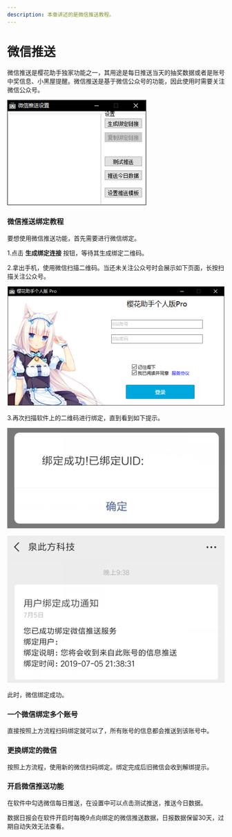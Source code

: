 ```yaml
---
description: 本章讲述的是微信推送教程。
---
```


# 微信推送

微信推送是樱花助手独家功能之一，其用途是每日推送当天的抽奖数据或者是账号中奖信息、小黑屋提醒。微信推送是基于微信公众号的功能，因此使用时需要关注微信公众号。

![&#x5FAE;&#x4FE1;&#x63A8;&#x9001;&#x8BBE;&#x7F6E;&#x754C;&#x9762;&#x793A;&#x610F;&#x56FE;](../.gitbook/assets/image%20%283%29.png)

### 微信推送绑定教程

要想使用微信推送功能，首先需要进行微信绑定。

1.点击 **生成绑定连接** 按钮，等待其生成绑定二维码。

2.拿出手机，使用微信扫描二维码。当还未关注公众号时会展示如下页面，长按扫描关注公众号。

![](../.gitbook/assets/image.png)

3.再次扫描软件上的二维码进行绑定，直到看到如下提示。

![&#x7ED1;&#x5B9A;&#x6210;&#x529F;&#x7F51;&#x9875;&#x63D0;&#x793A;](../.gitbook/assets/image%20%284%29.png)

![&#x7ED1;&#x5B9A;&#x6210;&#x529F;&#x5FAE;&#x4FE1;&#x63A8;&#x9001;](../.gitbook/assets/image%20%282%29.png)

此时，微信绑定成功。

### 一个微信绑定多个账号

直接按照上方流程扫码绑定就可以了，所有账号的信息都会推送到该账号中。

### 更换绑定的微信

按照上方流程，使用新的微信扫码绑定。绑定完成后旧微信会收到解绑提示。

### 开启微信推送功能

在软件中勾选微信每日推送，在设置中可以点击测试推送，推送今日数据。

数据日报会在软件开启时每晚9点向绑定的微信推送数据，日报数据保留30天，过期自动失效无法查看。

